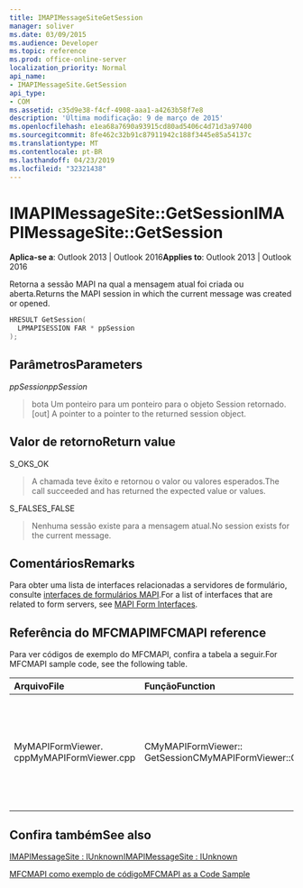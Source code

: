 ```yaml
---
title: IMAPIMessageSiteGetSession
manager: soliver
ms.date: 03/09/2015
ms.audience: Developer
ms.topic: reference
ms.prod: office-online-server
localization_priority: Normal
api_name:
- IMAPIMessageSite.GetSession
api_type:
- COM
ms.assetid: c35d9e38-f4cf-4908-aaa1-a4263b58f7e8
description: 'Última modificação: 9 de março de 2015'
ms.openlocfilehash: e1ea68a7690a93915cd80ad5406c4d71d3a97400
ms.sourcegitcommit: 8fe462c32b91c87911942c188f3445e85a54137c
ms.translationtype: MT
ms.contentlocale: pt-BR
ms.lasthandoff: 04/23/2019
ms.locfileid: "32321438"
---
```

# <a name="imapimessagesitegetsession"></a><span data-ttu-id="f29c7-103">IMAPIMessageSite::GetSession</span><span class="sxs-lookup"><span data-stu-id="f29c7-103">IMAPIMessageSite::GetSession</span></span>

  
  
<span data-ttu-id="f29c7-104">**Aplica-se a**: Outlook 2013 | Outlook 2016</span><span class="sxs-lookup"><span data-stu-id="f29c7-104">**Applies to**: Outlook 2013 | Outlook 2016</span></span> 
  
<span data-ttu-id="f29c7-105">Retorna a sessão MAPI na qual a mensagem atual foi criada ou aberta.</span><span class="sxs-lookup"><span data-stu-id="f29c7-105">Returns the MAPI session in which the current message was created or opened.</span></span>
  
```cpp
HRESULT GetSession(
  LPMAPISESSION FAR * ppSession
);
```

## <a name="parameters"></a><span data-ttu-id="f29c7-106">Parâmetros</span><span class="sxs-lookup"><span data-stu-id="f29c7-106">Parameters</span></span>

 <span data-ttu-id="f29c7-107">_ppSession_</span><span class="sxs-lookup"><span data-stu-id="f29c7-107">_ppSession_</span></span>
  
> <span data-ttu-id="f29c7-108">bota Um ponteiro para um ponteiro para o objeto Session retornado.</span><span class="sxs-lookup"><span data-stu-id="f29c7-108">[out] A pointer to a pointer to the returned session object.</span></span>
    
## <a name="return-value"></a><span data-ttu-id="f29c7-109">Valor de retorno</span><span class="sxs-lookup"><span data-stu-id="f29c7-109">Return value</span></span>

<span data-ttu-id="f29c7-110">S_OK</span><span class="sxs-lookup"><span data-stu-id="f29c7-110">S_OK</span></span> 
  
> <span data-ttu-id="f29c7-111">A chamada teve êxito e retornou o valor ou valores esperados.</span><span class="sxs-lookup"><span data-stu-id="f29c7-111">The call succeeded and has returned the expected value or values.</span></span>
    
<span data-ttu-id="f29c7-112">S_FALSE</span><span class="sxs-lookup"><span data-stu-id="f29c7-112">S_FALSE</span></span> 
  
> <span data-ttu-id="f29c7-113">Nenhuma sessão existe para a mensagem atual.</span><span class="sxs-lookup"><span data-stu-id="f29c7-113">No session exists for the current message.</span></span>
    
## <a name="remarks"></a><span data-ttu-id="f29c7-114">Comentários</span><span class="sxs-lookup"><span data-stu-id="f29c7-114">Remarks</span></span>

<span data-ttu-id="f29c7-115">Para obter uma lista de interfaces relacionadas a servidores de formulário, consulte [interfaces de formulários MAPI](mapi-form-interfaces.md).</span><span class="sxs-lookup"><span data-stu-id="f29c7-115">For a list of interfaces that are related to form servers, see [MAPI Form Interfaces](mapi-form-interfaces.md).</span></span>
  
## <a name="mfcmapi-reference"></a><span data-ttu-id="f29c7-116">Referência do MFCMAPI</span><span class="sxs-lookup"><span data-stu-id="f29c7-116">MFCMAPI reference</span></span>

<span data-ttu-id="f29c7-117">Para ver códigos de exemplo do MFCMAPI, confira a tabela a seguir.</span><span class="sxs-lookup"><span data-stu-id="f29c7-117">For MFCMAPI sample code, see the following table.</span></span>
  
|<span data-ttu-id="f29c7-118">**Arquivo**</span><span class="sxs-lookup"><span data-stu-id="f29c7-118">**File**</span></span>|<span data-ttu-id="f29c7-119">**Função**</span><span class="sxs-lookup"><span data-stu-id="f29c7-119">**Function**</span></span>|<span data-ttu-id="f29c7-120">**Comentário**</span><span class="sxs-lookup"><span data-stu-id="f29c7-120">**Comment**</span></span>|
|:-----|:-----|:-----|
|<span data-ttu-id="f29c7-121">MyMAPIFormViewer. cpp</span><span class="sxs-lookup"><span data-stu-id="f29c7-121">MyMAPIFormViewer.cpp</span></span>  <br/> |<span data-ttu-id="f29c7-122">CMyMAPIFormViewer:: GetSession</span><span class="sxs-lookup"><span data-stu-id="f29c7-122">CMyMAPIFormViewer::GetSession</span></span>  <br/> |<span data-ttu-id="f29c7-123">MFCMAPI usa o método **IMAPIMessageSite:: GetSession** para retornar o ponteiro de sessão atualmente em cache, se ele estiver disponível.</span><span class="sxs-lookup"><span data-stu-id="f29c7-123">MFCMAPI uses the **IMAPIMessageSite::GetSession** method to return the currently cached session pointer, if it is available.</span></span>  <br/> |
   
## <a name="see-also"></a><span data-ttu-id="f29c7-124">Confira também</span><span class="sxs-lookup"><span data-stu-id="f29c7-124">See also</span></span>



[<span data-ttu-id="f29c7-125">IMAPIMessageSite : IUnknown</span><span class="sxs-lookup"><span data-stu-id="f29c7-125">IMAPIMessageSite : IUnknown</span></span>](imapimessagesiteiunknown.md)


[<span data-ttu-id="f29c7-126">MFCMAPI como exemplo de código</span><span class="sxs-lookup"><span data-stu-id="f29c7-126">MFCMAPI as a Code Sample</span></span>](mfcmapi-as-a-code-sample.md)

